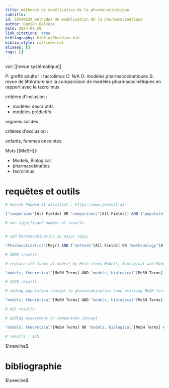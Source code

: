 ```yaml
---
title: méthodes de modélisation de la pharmacocinétique
subtitle:
id: 20240829_méthodes de modélisation de la pharmacocinétique
author: Damien Belvèze
date: 2024-08-29
link_citations: true
bibliography: biblio/Obsidian.bib
biblio_style: csl\ieee.csl
aliases: []
tags: []
---
```

voir [[revue systématique]]


P: greffé adulte
I : tacrolimus 
C: N/A
O: modèles pharmacocinétiques
S: revue de littérature sur la comparaison de modèles pharmacocinétiques en rapport avec le tacrolimus

critères d'inclusion : 
- modèles descriptifs
- modèles prédictifs

organes solides

critères d'exclusion : 

enfants, femmes enceintes


Mots [[MeSH]]: 

- Models, Biological
- pharmacokinetics
- tacrolimus


# requêtes et outils

```r
# Search Pubmed AI assistant : https://www.yeschat.ai

("comparison"[All Fields] OR "comparisons"[All Fields]) AND ("populate"[All Fields] OR "populated"[All Fields] OR "populates"[All Fields] OR "populating"[All Fields] OR "population"[MeSH Terms] OR "population"[All Fields] OR "population groups"[MeSH Terms] OR ("population"[All Fields] AND "groups"[All Fields]) OR "population groups"[All Fields] OR "populations"[All Fields] OR "population s"[All Fields] OR "populational"[All Fields] OR "populous"[All Fields]) AND ("pharmacokinetic"[All Fields] OR "pharmacokinetical"[All Fields] OR "pharmacokinetically"[All Fields] OR "pharmacokinetics"[MeSH Subheading] OR "pharmacokinetics"[All Fields] OR "pharmacokinetics"[MeSH Terms]) AND ("model"[All Fields] OR "model s"[All Fields] OR "modeled"[All Fields] OR "modeler"[All Fields] OR "modeler s"[All Fields] OR "modelers"[All Fields] OR "modeling"[All Fields] OR "modelings"[All Fields] OR "modelization"[All Fields] OR "modelizations"[All Fields] OR "modelize"[All Fields] OR "modelized"[All Fields] OR "modelled"[All Fields] OR "modeller"[All Fields] OR "modellers"[All Fields] OR "modelling"[All Fields] OR "modellings"[All Fields] OR "models"[All Fields])

# non significant number of results
```


```r

# add Pharmacokinetics as major topic

"Pharmacokinetics"[Majr] AND ("methods"[All Fields] OR "methodology"[All Fields] OR "methodologies"[All Fields]) AND ("model"[All Fields] OR "models"[All Fields] OR "modeled"[All Fields] OR "modeler"[All Fields] OR "modelers"[All Fields] OR "modelers"[All Fields] OR "modeling"[All Fields] OR "modelings"[All Fields] OR "modelization"[All Fields] OR "modelizations"[All Fields] OR "modelize"[All Fields] OR "modelized"[All Fields] OR "modelled"[All Fields] OR "modeller"[All Fields] OR "modellers"[All Fields] OR "modelling"[All Fields] OR "modellings"[All Fields] OR "models"[All Fields]) 

# 4008 results
```

```r
# replace all forms of model* by Mesh terms Models, Biological and Models, Theoretical

"models, theoretical"[MeSH Terms] AND "models, biological"[MeSH Terms] AND "Pharmacokinetics"[Majr]

# 4228 results
```

```r
# adding population concept to pharmacokinetics (non existing MeSH term for population pharmacokinetics)

"models, theoretical"[MeSH Terms] AND "models, biological"[MeSH Terms] AND ("Pharmacokinetics"[Majr] AND "population"[All fields])

# 415 results
```

```r
# adding assessment or comparison concept 

"models, theoretical"[MeSH Terms] OR "models, biological"[MeSH Terms] AND ("Pharmacokinetics"[Majr] AND "population"[All Fields]) AND ("comparison"[All Fields] OR "compare"[All Fields] OR "assessment"[All Fields] OR "assess"[All Fields])

# results : 125
```

$\newline$
# bibliographie
$\newline$






